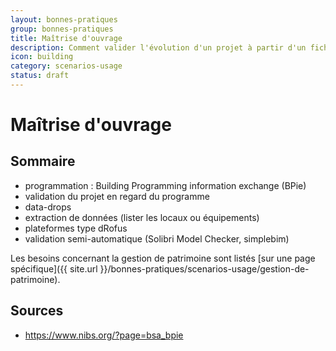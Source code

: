 ```yaml
---
layout: bonnes-pratiques
group: bonnes-pratiques
title: Maîtrise d'ouvrage
description: Comment valider l'évolution d'un projet à partir d'un fichier IFC.
icon: building
category: scenarios-usage
status: draft
---
```


# Maîtrise d'ouvrage

## Sommaire

* programmation : Building Programming information exchange (BPie)
* validation du projet en regard du programme
* data-drops
* extraction de données (lister les locaux ou équipements)
* plateformes type dRofus
* validation semi-automatique (Solibri Model Checker, simplebim)

Les besoins concernant la gestion de patrimoine sont listés [sur une page spécifique]({{ site.url }}/bonnes-pratiques/scenarios-usage/gestion-de-patrimoine).

## Sources

* https://www.nibs.org/?page=bsa_bpie
